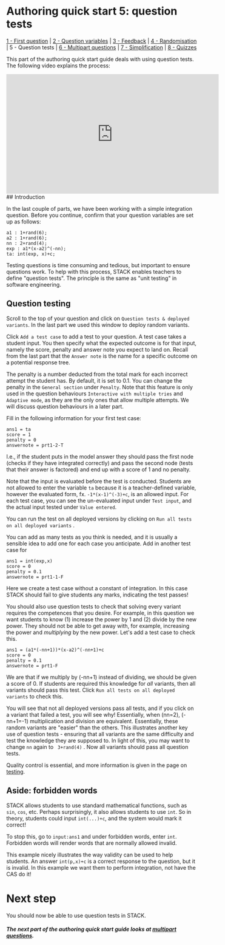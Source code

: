 # Authoring quick start 5: question tests

[1 - First question](Authoring_quick_start.md) | [2 - Question variables](Authoring_quick_start_2.md) | [3 - Feedback](Authoring_quick_start_3.md) | [4 - Randomisation](Authoring_quick_start_4.md) | 5 - Question tests | [6 - Multipart questions](Authoring_quick_start_6.md) | [7 - Simplification](Authoring_quick_start_7.md) | [8 - Quizzes](Authoring_quick_start_8.md)



This part of the authoring quick start guide deals with using question tests. The following video explains the process:

<iframe width="560" height="315" src="https://www.youtube.com/embed/wnvsc-v9svE" frameborder="0" allowfullscreen></iframe>
## Introduction

In the last couple of parts, we have been working with a simple integration question. Before you continue, confirm that your question variables are set up as follows:

```
a1 : 1+rand(6);
a2 : 1+rand(6);
nn : 2+rand(4);
exp : a1*(x-a2)^(-nn);
ta: int(exp, x)+c;
```

Testing questions is time consuming and tedious, but important to ensure questions work.  To help with this process, STACK enables teachers to define "question tests".  The principle is the same as "unit testing" in software engineering.

## Question testing

Scroll to the top of your question and click on `Question tests & deployed variants`. In the last part we used this window to deploy random variants.

Click `Add a test case` to add a test to your question. A test case takes a student input. You then specify what the expected outcome is for that input, namely the score, penalty and answer note you expect to land on. Recall from the last part that the `Answer note` is the name for a specific outcome on a potential response tree.

The penalty is a number deducted from the total mark for each incorrect attempt the student has. By default, it is set to 0.1. You can change the penalty in the `General section` under `Penalty`. Note that this feature is only used in the question behaviours `Interactive with multiple tries` and `Adaptive mode`, as they are the only ones that allow multiple attempts. We will discuss question behaviours in a later part. 

Fill in the following information for your first test case:

```
ans1 = ta
score = 1
penalty = 0
answernote = prt1-2-T
```

I.e., if the student puts in the model answer they should pass the first node (checks if they have integrated correctly) and pass the second node (tests that their answer is factored) and end up with a score of 1 and no penalty. 

Note that the input is evaluated before the test is conducted. Students are not allowed to enter the variable  `ta` because it is a teacher-defined variable, however the evaluated form, fx.  `-1*(x-1)^(-3)+c`, is an allowed input. For each test case, you can see the un-evaluated input under `Test input`, and the actual input tested under `Value entered`. 

You can run the test on all deployed versions by clicking on  `Run all tests on all deployed variants` .

You can add as many tests as you think is needed, and it is usually a sensible idea to add one for each case you anticipate.  Add in another test case for

```
ans1 = int(exp,x)
score = 0
penalty = 0.1
answernote = prt1-1-F
```

Here we create a test case without a constant of integration. In this case STACK should fail to give students any marks, indicating the test passes!

You should also use question tests to check that solving every variant requires the competences that you desire. For example, in this question we want students to know (1) increase the power by 1 and (2) divide by the new power. They should not be able to get away with, for example, increasing the power and *multiplying* by the new power. Let's add a test case to check this.

```
ans1 = (a1*(-nn+1))*(x-a2)^(-nn+1)+c
score = 0
penalty = 0.1
answernote = prt1-F
```

We are that if we multiply by \(-nn+1\) instead of dividing, we should be given a score of 0. If students are required this knowledge for *all* variants, then all variants should pass this test. Click  `Run all tests on all deployed variants` to check this. 

You will see that not all deployed versions pass all tests, and if you click on a variant that failed a test, you will see why! Essentially, when \(nn=2\), \(-nn+1=-1\) multiplication and division are equivalent. Essentially, these random variants are "easier" than the others. This illustrates another key use of question tests - ensuring that all variants are the same difficulty and test the knowledge they are supposed to. In light of this, you may want to change `nn` again to ` 3+rand(4)` . Now all variants should pass all question tests.

Quality control is essential, and more information is given in the page on [testing](Testing.md).

## Aside: forbidden words

STACK allows students to use standard mathematical functions, such as `sin`, `cos`, etc. Perhaps surprisingly, it also allows students to use `int`. So in theory, students could input `int(...)+c`, and the system would mark it correct!

To stop this, go to `input:ans1` and under forbidden words, enter `int`. Forbidden words will render words that are normally allowed invalid.

This example nicely illustrates the way validity can be used to help students.  An answer `int(p,x)+c` is a correct response to the question, but it is invalid.  In this example we want them to perform integration, not have the CAS do it!

# Next step #

You should now be able to use question tests in STACK.

##### The next part of the authoring quick start guide looks at [multipart questions](Authoring_quick_start_6.md).